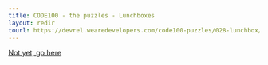 ```yaml
---
title: CODE100 - the puzzles - Lunchboxes
layout: redir
tourl: https://devrel.wearedevelopers.com/code100-puzzles/028-lunchbox/
---
```


<a href="https://devrel.wearedevelopers.com/code100-puzzles/028-lunchbox/">Not yet, go here</a>

